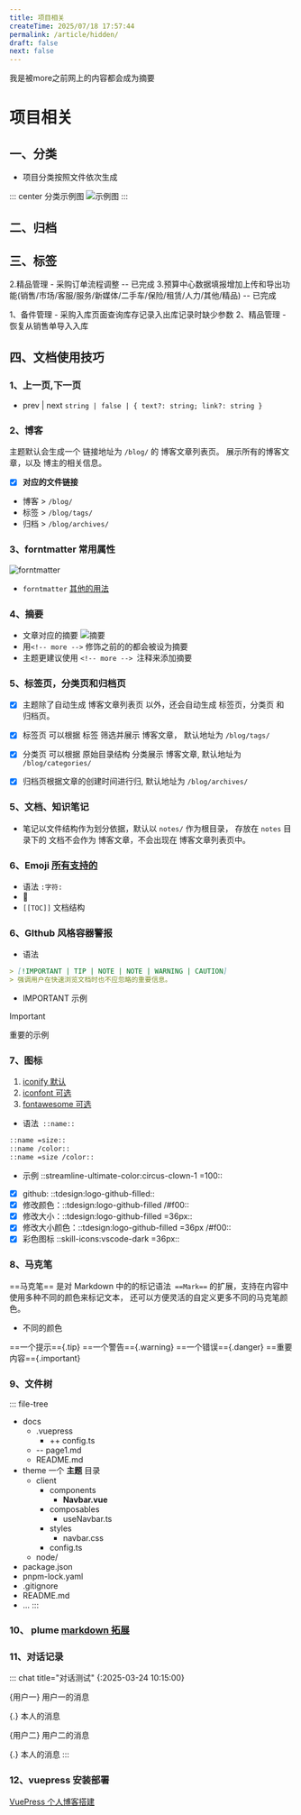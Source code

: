 ```yaml
---
title: 项目相关
createTime: 2025/07/18 17:57:44
permalink: /article/hidden/
draft: false
next: false
---
```

我是被more之前网上的内容都会成为摘要
<!-- more -->
# 项目相关
  
##  一、分类
- 项目分类按照文件依次生成

::: center
分类示例图
![示例图](/example/category.png)
:::

## 二、归档

## 三、标签

2.精品管理 - 采购订单流程调整                                   -- 已完成 
3.预算中心数据填报增加上传和导出功能(销售/市场/客服/服务/新媒体/二手车/保险/租赁/人力/其他/精品)          -- 已完成 

1、备件管理 - 采购入库页面查询库存记录入出库记录时缺少参数
2、精品管理 - 恢复从销售单导入入库

## 四、文档使用技巧

### 1、上一页,下一页
- prev | next  `string | false | { text?: string; link?: string }`

### 2、博客 
主题默认会生成一个 链接地址为 `/blog/` 的 博客文章列表页。 展示所有的博客文章，以及 博主的相关信息。
- [x] **对应的文件链接**
- 博客 > `/blog/` 
- 标签 > `/blog/tags/` 
- 归档 >  `/blog/archives/` 

### 3、forntmatter 常用属性

![forntmatter](/example/forntmatter.png)

- `forntmatter` [其他的用法](https://theme-plume.vuejs.press/config/frontmatter/basic/)
### 4、摘要

- 文章对应的摘要 
![摘要](/example/zhaiyao.png)
- 用`<!-- more -->` 修饰之前的的都会被设为摘要
- 主题更建议使用 `<!-- more --> `注释来添加摘要

### 5、标签页，分类页和归档页

- [x] 主题除了自动生成 博客文章列表页 以外，还会自动生成 标签页，分类页 和 归档页。

- [x] 标签页 可以根据 标签 筛选并展示 博客文章， 默认地址为 `/blog/tags/`

- [x] 分类页 可以根据 原始目录结构 分类展示 博客文章, 默认地址为 `/blog/categories/`

- [x] 归档页根据文章的创建时间进行归, 默认地址为 `/blog/archives/`

### 5、文档、知识笔记
- 笔记以文件结构作为划分依据，默认以 `notes/` 作为根目录， 存放在 `notes` 目录下的 文档不会作为 博客文章，不会出现在 博客文章列表页中。

### 6、Emoji [所有支持的](https://github.com/markdown-it/markdown-it-emoji/blob/master/lib/data/full.mjs)
- 语法 `:字符:` 
- :tada:
- `[[TOC]]` 文档结构

### 6、GIthub 风格容器警报
- 语法 
```markdown
> [!IMPORTANT | TIP | NOTE | NOTE | WARNING | CAUTION]
> 强调用户在快速浏览文档时也不应忽略的重要信息。
```
- IMPORTANT 示例

> [!IMPORTANT]
> 重要的示例

### 7、图标 
1. [iconify 默认](https://icon-sets.iconify.design)
2. [iconfont 可选](https://www.iconfont.cn/)
3. [fontawesome 可选](https://fontawesome.com/)

- 语法` ::name::`
```markdown
::name =size::
::name /color::
::name =size /color::
```
- 示例
::streamline-ultimate-color:circus-clown-1 =100::

- [x] github: ::tdesign:logo-github-filled::
- [x] 修改颜色：::tdesign:logo-github-filled /#f00::
- [x] 修改大小：::tdesign:logo-github-filled =36px::
- [x] 修改大小颜色：::tdesign:logo-github-filled =36px /#f00::
- [x] 彩色图标 ::skill-icons:vscode-dark =36px::

### 8、马克笔
==马克笔== 是对 Markdown 中的的标记语法` ==Mark==` 的扩展，支持在内容中使用多种不同的颜色来标记文本， 还可以方便灵活的自定义更多不同的马克笔颜色。
- 不同的颜色
  
==一个提示=={.tip} ==一个警告=={.warning} ==一个错误=={.danger} ==重要内容=={.important}

### 9、文件树
::: file-tree

- docs
    - .vuepress
        - ++ config.ts
    - -- page1.md
    - README.md
- theme  一个 **主题** 目录
    - client
        - components
            - **Navbar.vue**
        - composables
            - useNavbar.ts
        - styles
            - navbar.css
        - config.ts
    - node/
- package.json
- pnpm-lock.yaml
- .gitignore
- README.md
- …
  :::

### 10、 plume [markdown 拓展](https://theme-plume.vuejs.press/guide/markdown/basic/)

### 11、对话记录


::: chat title="对话测试"
{:2025-03-24 10:15:00}

{用户一}
用户一的消息

{.}
本人的消息

{用户二}
用户二的消息

{.}
本人的消息
:::

### 12、vuepress 安装部署
[VuePress 个人博客搭建](https://blog.csdn.net/weixin_46252229/article/details/142065215?ops_request_misc=%257B%2522request%255Fid%2522%253A%2522a41edf5eacc009f75eebbc6e0e674b83%2522%252C%2522scm%2522%253A%252220140713.130102334.pc%255Fblog.%2522%257D&request_id=a41edf5eacc009f75eebbc6e0e674b83&biz_id=0&utm_medium=distribute.pc_search_result.none-task-blog-2~blog~first_rank_ecpm_v1~rank_v31_ecpm-1-142065215-null-null.nonecase&utm_term=vue&spm=1018.2226.3001.4450)
